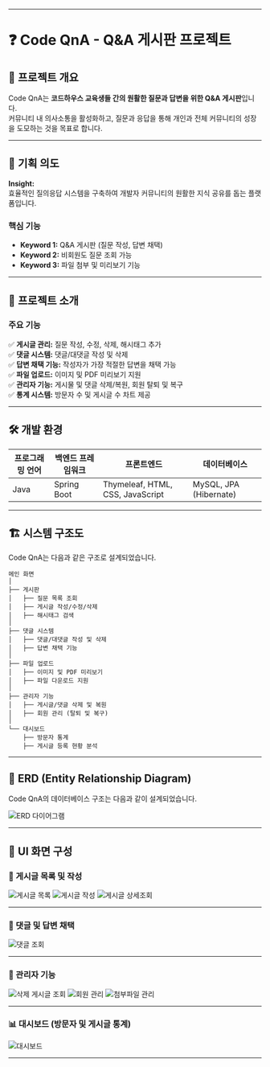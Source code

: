 
---

# ❓ Code QnA - Q&A 게시판 프로젝트

## 📌 프로젝트 개요

Code QnA는 **코드하우스 교육생들 간의 원활한 질문과 답변을 위한 Q&A 게시판**입니다.  
커뮤니티 내 의사소통을 활성화하고, 질문과 응답을 통해 개인과 전체 커뮤니티의 성장을 도모하는 것을 목표로 합니다.

---

## 🎯 기획 의도

**Insight:**  
효율적인 질의응답 시스템을 구축하여 개발자 커뮤니티의 원활한 지식 공유를 돕는 플랫폼입니다.

### **핵심 기능**

- **Keyword 1:** Q&A 게시판 (질문 작성, 답변 채택)
- **Keyword 2:** 비회원도 질문 조회 가능
- **Keyword 3:** 파일 첨부 및 미리보기 기능

---

## 📌 프로젝트 소개

### **주요 기능**

✅ **게시글 관리:** 질문 작성, 수정, 삭제, 해시태그 추가  
✅ **댓글 시스템:** 댓글/대댓글 작성 및 삭제  
✅ **답변 채택 기능:** 작성자가 가장 적절한 답변을 채택 가능  
✅ **파일 업로드:** 이미지 및 PDF 미리보기 지원  
✅ **관리자 기능:** 게시물 및 댓글 삭제/복원, 회원 탈퇴 및 복구  
✅ **통계 시스템:** 방문자 수 및 게시글 수 차트 제공

---

## 🛠 개발 환경

| 프로그래밍 언어 | 백엔드 프레임워크   | 프론트엔드                            | 데이터베이스                 |
| -------- | ----------- | -------------------------------- | ---------------------- |
| Java     | Spring Boot | Thymeleaf, HTML, CSS, JavaScript | MySQL, JPA (Hibernate) |


---

## 🏗 시스템 구조도

Code QnA는 다음과 같은 구조로 설계되었습니다.

```plaintext
메인 화면
│
├── 게시판
│   ├── 질문 목록 조회
│   ├── 게시글 작성/수정/삭제
│   ├── 해시태그 검색
│
├── 댓글 시스템
│   ├── 댓글/대댓글 작성 및 삭제
│   ├── 답변 채택 기능
│
├── 파일 업로드
│   ├── 이미지 및 PDF 미리보기
│   ├── 파일 다운로드 지원
│
├── 관리자 기능
│   ├── 게시글/댓글 삭제 및 복원
│   ├── 회원 관리 (탈퇴 및 복구)
│
└── 대시보드
    ├── 방문자 통계
    ├── 게시글 등록 현황 분석
```

---

## 📂 ERD (Entity Relationship Diagram)

Code QnA의 데이터베이스 구조는 다음과 같이 설계되었습니다.

![ERD 다이어그램](images/codeQnA_발표_page-0008.jpg)

---

## 🎨 UI 화면 구성

### **📝 게시글 목록 및 작성**

![게시글 목록](images/codeQnA_발표_page-0010.jpg) 
![게시글 작성](images/codeQnA_발표_page-0013.jpg) 
![게시글 상세조회](images/codeQnA_발표_page-0011.jpg) 

---

### **💬 댓글 및 답변 채택**

![댓글 조회](images/codeQnA_발표_page-0012.jpg) 

---

### **👥 관리자 기능**

![삭제 게시글 조회](images/codeQnA_발표_page-0016.jpg)
![회원 관리](images/codeQnA_발표_page-0019.jpg)
![첨부파일 관리](images/codeQnA_발표_page-0020.jpg)

---
### **📊 대시보드 (방문자 및 게시글 통계)**

![대시보드](images/codeQnA_발표_page-0021.jpg) 

---
